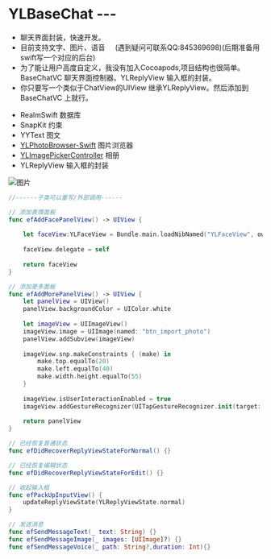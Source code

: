 # YLBaseChat ---
- 聊天界面封装，快速开发。                                
- 目前支持文字、图片、语音     (遇到疑问可联系QQ:845369698)(后期准备用swift写一个对应的后台)
- 为了能让用户高度自定义，我没有加入Cocoapods,项目结构也很简单。BaseChatVC 聊天界面控制器。YLReplyView 输入框的封装。             
- 你只要写一个类似于ChatView的UIView 继承YLReplyView。然后添加到BaseChatVC 上就行。

 <!--下载后需要 pod install 一下-->                                  

- RealmSwift   数据库
- SnapKit      约束
- YYText       图文
- [YLPhotoBrowser-Swift](https://github.com/February12/YLPhotoBrowser)  图片浏览器
- [YLImagePickerController](https://github.com/February12/YLImagePickerController)  相册
- YLReplyView 输入框的封装



![图片](https://github.com/February12/YLBaseChat/blob/master/RImage/1.png)




```swift
//------子类可以重写/外部调用------
```

```swift
// 添加表情面板
func efAddFacePanelView() -> UIView {
    
    let faceView:YLFaceView = Bundle.main.loadNibNamed("YLFaceView", owner: self, options: nil)?.first as! YLFaceView
    
    faceView.delegate = self
    
    return faceView
}

// 添加更多面板
func efAddMorePanelView() -> UIView {
    let panelView = UIView()
    panelView.backgroundColor = UIColor.white
    
    let imageView = UIImageView()
    imageView.image = UIImage(named: "btn_import_photo")
    panelView.addSubview(imageView)
    
    imageView.snp.makeConstraints { (make) in
        make.top.equalTo(20)
        make.left.equalTo(40)
        make.width.height.equalTo(55)
    }
    
    imageView.isUserInteractionEnabled = true
    imageView.addGestureRecognizer(UITapGestureRecognizer.init(target: self, action: #selector(YLReplyView.efHandlePhotos)))
    
    return panelView
}

// 已经恢复普通状态
func efDidRecoverReplyViewStateForNormal() {}

// 已经恢复编辑状态
func efDidRecoverReplyViewStateForEdit() {}

// 收起输入框
func efPackUpInputView() {
    updateReplyViewState(YLReplyViewState.normal)
}

// 发送消息
func efSendMessageText(_ text: String) {}
func efSendMessageImage(_ images: [UIImage]?) {}
func efSendMessageVoice(_ path: String?,duration: Int){}
```
